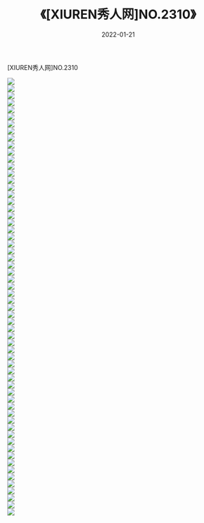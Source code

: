 ﻿---
layout: post
title:  《[XIUREN秀人网]NO.2310》
date:   2022-01-21
img: http://img.660000.xyz/Sharelink/秀人网/秀人网第03部分/[XIUREN秀人网]NO.2310/000.jpg
categories: [美女, 清纯, 唯美]
---

[XIUREN秀人网]NO.2310

 ![](http://img.660000.xyz/Sharelink/秀人网/秀人网第03部分/[XIUREN秀人网]NO.2310/001.jpg) <br>![](http://img.660000.xyz/Sharelink/秀人网/秀人网第03部分/[XIUREN秀人网]NO.2310/002.jpg) <br>![](http://img.660000.xyz/Sharelink/秀人网/秀人网第03部分/[XIUREN秀人网]NO.2310/003.jpg) <br>![](http://img.660000.xyz/Sharelink/秀人网/秀人网第03部分/[XIUREN秀人网]NO.2310/004.jpg) <br>![](http://img.660000.xyz/Sharelink/秀人网/秀人网第03部分/[XIUREN秀人网]NO.2310/005.jpg) <br>![](http://img.660000.xyz/Sharelink/秀人网/秀人网第03部分/[XIUREN秀人网]NO.2310/006.jpg) <br>![](http://img.660000.xyz/Sharelink/秀人网/秀人网第03部分/[XIUREN秀人网]NO.2310/007.jpg) <br>![](http://img.660000.xyz/Sharelink/秀人网/秀人网第03部分/[XIUREN秀人网]NO.2310/008.jpg) <br>![](http://img.660000.xyz/Sharelink/秀人网/秀人网第03部分/[XIUREN秀人网]NO.2310/009.jpg) <br>![](http://img.660000.xyz/Sharelink/秀人网/秀人网第03部分/[XIUREN秀人网]NO.2310/010.jpg) <br>![](http://img.660000.xyz/Sharelink/秀人网/秀人网第03部分/[XIUREN秀人网]NO.2310/011.jpg) <br>![](http://img.660000.xyz/Sharelink/秀人网/秀人网第03部分/[XIUREN秀人网]NO.2310/012.jpg) <br>![](http://img.660000.xyz/Sharelink/秀人网/秀人网第03部分/[XIUREN秀人网]NO.2310/013.jpg) <br>![](http://img.660000.xyz/Sharelink/秀人网/秀人网第03部分/[XIUREN秀人网]NO.2310/014.jpg) <br>![](http://img.660000.xyz/Sharelink/秀人网/秀人网第03部分/[XIUREN秀人网]NO.2310/015.jpg) <br>![](http://img.660000.xyz/Sharelink/秀人网/秀人网第03部分/[XIUREN秀人网]NO.2310/016.jpg) <br>![](http://img.660000.xyz/Sharelink/秀人网/秀人网第03部分/[XIUREN秀人网]NO.2310/017.jpg) <br>![](http://img.660000.xyz/Sharelink/秀人网/秀人网第03部分/[XIUREN秀人网]NO.2310/018.jpg) <br>![](http://img.660000.xyz/Sharelink/秀人网/秀人网第03部分/[XIUREN秀人网]NO.2310/019.jpg) <br>![](http://img.660000.xyz/Sharelink/秀人网/秀人网第03部分/[XIUREN秀人网]NO.2310/020.jpg) <br>![](http://img.660000.xyz/Sharelink/秀人网/秀人网第03部分/[XIUREN秀人网]NO.2310/021.jpg) <br>![](http://img.660000.xyz/Sharelink/秀人网/秀人网第03部分/[XIUREN秀人网]NO.2310/022.jpg) <br>![](http://img.660000.xyz/Sharelink/秀人网/秀人网第03部分/[XIUREN秀人网]NO.2310/023.jpg) <br>![](http://img.660000.xyz/Sharelink/秀人网/秀人网第03部分/[XIUREN秀人网]NO.2310/024.jpg) <br>![](http://img.660000.xyz/Sharelink/秀人网/秀人网第03部分/[XIUREN秀人网]NO.2310/025.jpg) <br>![](http://img.660000.xyz/Sharelink/秀人网/秀人网第03部分/[XIUREN秀人网]NO.2310/026.jpg) <br>![](http://img.660000.xyz/Sharelink/秀人网/秀人网第03部分/[XIUREN秀人网]NO.2310/027.jpg) <br>![](http://img.660000.xyz/Sharelink/秀人网/秀人网第03部分/[XIUREN秀人网]NO.2310/028.jpg) <br>![](http://img.660000.xyz/Sharelink/秀人网/秀人网第03部分/[XIUREN秀人网]NO.2310/029.jpg) <br>![](http://img.660000.xyz/Sharelink/秀人网/秀人网第03部分/[XIUREN秀人网]NO.2310/030.jpg) <br>![](http://img.660000.xyz/Sharelink/秀人网/秀人网第03部分/[XIUREN秀人网]NO.2310/031.jpg) <br>![](http://img.660000.xyz/Sharelink/秀人网/秀人网第03部分/[XIUREN秀人网]NO.2310/032.jpg) <br>![](http://img.660000.xyz/Sharelink/秀人网/秀人网第03部分/[XIUREN秀人网]NO.2310/033.jpg) <br>![](http://img.660000.xyz/Sharelink/秀人网/秀人网第03部分/[XIUREN秀人网]NO.2310/034.jpg) <br>![](http://img.660000.xyz/Sharelink/秀人网/秀人网第03部分/[XIUREN秀人网]NO.2310/035.jpg) <br>![](http://img.660000.xyz/Sharelink/秀人网/秀人网第03部分/[XIUREN秀人网]NO.2310/036.jpg) <br>![](http://img.660000.xyz/Sharelink/秀人网/秀人网第03部分/[XIUREN秀人网]NO.2310/037.jpg) <br>![](http://img.660000.xyz/Sharelink/秀人网/秀人网第03部分/[XIUREN秀人网]NO.2310/038.jpg) <br>![](http://img.660000.xyz/Sharelink/秀人网/秀人网第03部分/[XIUREN秀人网]NO.2310/039.jpg) <br>![](http://img.660000.xyz/Sharelink/秀人网/秀人网第03部分/[XIUREN秀人网]NO.2310/040.jpg) <br>![](http://img.660000.xyz/Sharelink/秀人网/秀人网第03部分/[XIUREN秀人网]NO.2310/041.jpg) <br>![](http://img.660000.xyz/Sharelink/秀人网/秀人网第03部分/[XIUREN秀人网]NO.2310/042.jpg) <br>![](http://img.660000.xyz/Sharelink/秀人网/秀人网第03部分/[XIUREN秀人网]NO.2310/043.jpg) <br>![](http://img.660000.xyz/Sharelink/秀人网/秀人网第03部分/[XIUREN秀人网]NO.2310/044.jpg) <br>![](http://img.660000.xyz/Sharelink/秀人网/秀人网第03部分/[XIUREN秀人网]NO.2310/045.jpg) <br>![](http://img.660000.xyz/Sharelink/秀人网/秀人网第03部分/[XIUREN秀人网]NO.2310/046.jpg) <br>![](http://img.660000.xyz/Sharelink/秀人网/秀人网第03部分/[XIUREN秀人网]NO.2310/047.jpg) <br>![](http://img.660000.xyz/Sharelink/秀人网/秀人网第03部分/[XIUREN秀人网]NO.2310/048.jpg) <br>![](http://img.660000.xyz/Sharelink/秀人网/秀人网第03部分/[XIUREN秀人网]NO.2310/049.jpg) <br>![](http://img.660000.xyz/Sharelink/秀人网/秀人网第03部分/[XIUREN秀人网]NO.2310/050.jpg) <br>![](http://img.660000.xyz/Sharelink/秀人网/秀人网第03部分/[XIUREN秀人网]NO.2310/051.jpg) <br>![](http://img.660000.xyz/Sharelink/秀人网/秀人网第03部分/[XIUREN秀人网]NO.2310/052.jpg) <br>![](http://img.660000.xyz/Sharelink/秀人网/秀人网第03部分/[XIUREN秀人网]NO.2310/053.jpg) <br>![](http://img.660000.xyz/Sharelink/秀人网/秀人网第03部分/[XIUREN秀人网]NO.2310/054.jpg) <br>![](http://img.660000.xyz/Sharelink/秀人网/秀人网第03部分/[XIUREN秀人网]NO.2310/055.jpg) <br>![](http://img.660000.xyz/Sharelink/秀人网/秀人网第03部分/[XIUREN秀人网]NO.2310/056.jpg) <br>![](http://img.660000.xyz/Sharelink/秀人网/秀人网第03部分/[XIUREN秀人网]NO.2310/057.jpg) <br>![](http://img.660000.xyz/Sharelink/秀人网/秀人网第03部分/[XIUREN秀人网]NO.2310/058.jpg) <br>![](http://img.660000.xyz/Sharelink/秀人网/秀人网第03部分/[XIUREN秀人网]NO.2310/059.jpg) <br>![](http://img.660000.xyz/Sharelink/秀人网/秀人网第03部分/[XIUREN秀人网]NO.2310/060.jpg) <br>![](http://img.660000.xyz/Sharelink/秀人网/秀人网第03部分/[XIUREN秀人网]NO.2310/061.jpg) <br>![](http://img.660000.xyz/Sharelink/秀人网/秀人网第03部分/[XIUREN秀人网]NO.2310/062.jpg) <br>